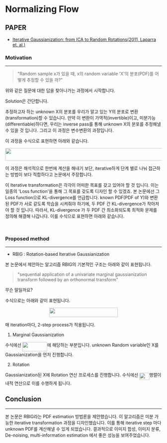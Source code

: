 # Normalizing Flow

## PAPER
- [Iterative Gaussianization: from ICA to Random Rotations(2011, Laparra et. al.)](https://arxiv.org/pdf/1602.00229.pdf)


### Motivation
---
> "Random sample x가 있을 때, x의 random variable 'X'의 분포(PDF)를 어떻게 추정할 수 있을 까?"

위와 같은 질문에 대한 답을 찾아나가는 과정에서 시작합니다.

Solution은 간단합니다. 

추정하고자 하는 unknown X의 분포를 우리가 알고 있는 Y의 분포로 변환(transformation)할 수 있습니다. 만약 이 변환이 가역적(invertible)이고, 미분가능(differentiable)하다면, 우리는 inverse pass를 통해 unknown X의 분포를 추정해낼 수 있을 것 입니다. 그리고 이 과정은 변수변환의 과정입니다. 

이 과정을 수식으로 표현하면 아래와 같습니다.

<p align="center"><img src="https://rawgit.com/jskim0406/Generative-models/main/svgs/f2d04ebb51ae4f3010e2cf6d4ca412c6.svg?invert_in_darkmode" align=middle width=519.1048698pt height=39.45245535pt/></p>

이 과정은 해석적으로 한번에 계산을 해내기 보단, iterative하게 단계 별로 나눠 접근하는 방법이 보다 적합하다고 논문에서 주장합니다.

이 Iterative transformation은 각각이 어떠한 목표를 갖고 있어야 할 것 입니다. 이는 일종의 'Loss function'을 통해 그 목표를 갖도록 디자인 할 수 있겠죠. 본 논문에선 그 Loss function으로 KL-divergence를 언급합니다. known PDF(PDF of Y)와 변환된 PDF가 서로 같도록 학습을 시켜줘야 하기에, 두 PDF 간 KL-divergence가 작아져야 할 것 입니다. 따라서, KL-divergence 가 두 PDF 간 최소화되도록 최적화 문제를 정의해 해결해 나갑니다. 이를 수식으로 표현하면 아래와 같습니다.

<p align="center"><img src="https://rawgit.com/jskim0406/Generative-models/main/svgs/b9f4e59eda5d6ac8d433adb5451d350b.svg?invert_in_darkmode" align=middle width=189.72500745pt height=16.438356pt/></p>



### Proposed method
---
- RBIG : Rotation-based Iterative Gaussianization
    
본 논문에서 제안하는 알고리즘 RBIG의 기본적인 구조는 아래와 같이 표현됩니다.

> "sequential application of a univariate marginal gaussianization transform followed by an orthonormal transform"

무슨 말일까요?

수식으로는 아래와 같이 표현됩니다.

<p align="center"><img src="https://rawgit.com/jskim0406/Generative-models/main/svgs/8b9461354683cffce0420b6c3a0faa5f.svg?invert_in_darkmode" align=middle width=219.5430402pt height=29.58934275pt/></p>

매 iteration마다, 2-step process가 적용됩니다. 

1. Marginal Gaussianization

수식에선 <img src="https://rawgit.com/jskim0406/Generative-models/main/svgs/d31d77bb3b62dad157f25008bd404583.svg?invert_in_darkmode" align=middle width=79.2124047pt height=29.190975pt/>에 해당하는 부분입니다. unknown Random variable인 X를 Gaussianization을 먼저 진행합니다.

2. Rotation

Gaussianization된 X에 Rotation 연산 프로세스를 진행합니다. 수식에선 <img src="https://rawgit.com/jskim0406/Generative-models/main/svgs/cd48a46470bb96ed8079fafe49ec6585.svg?invert_in_darkmode" align=middle width=31.7180688pt height=22.5570873pt/>행렬이 내적 연산으로 이를 수행하게 됩니다.



## Conclusion
---
본 논문은 RBIG라는 PDF estimation 방법론을 제안했습니다. 이 알고리즘은 미분 가능한 iterative transformation 과정을 디자인했습니다. 이를 통해 iterative step 마다 unknown PDF를 계산해낼 수 있게 되었습니다. 결과적으로 이미지 합성, 이미지 분류, De-noising, multi-information estimation 에서 좋은 성능을 보여주었습니다. 




